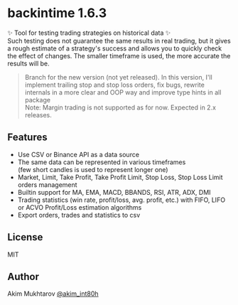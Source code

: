 # backintime 1.6.3
✨ Tool for testing trading strategies on historical data ✨    
Such testing does not guarantee the same results in real trading, but it gives a rough estimate of a strategy's success and allows you to quickly check the effect of changes. 
The smaller timeframe is used, the more accurate the results will be.

> Branch for the new version (not yet released). 
  In this version, I'll implement trailing stop and stop loss orders, fix bugs,
  rewrite internals in a more clear and OOP way and improve type hints in all package  
  Note: Margin trading is not supported as for now. Expected in 2.x releases.

## Features
- Use CSV or Binance API as a data source
- The same data can be represented in various timeframes  
    (few short candles is used to represent longer one)
- Market, Limit, Take Profit, Take Profit Limit, Stop Loss, Stop Loss Limit orders management
- Builtin support for MA, EMA, MACD, BBANDS, RSI, ATR, ADX, DMI
- Trading statistics (win rate, profit/loss, avg. profit, etc.) with FIFO, LIFO or ACVO Profit/Loss estimation algorithms
- Export orders, trades and statistics to csv


## License

MIT

## Author

 Akim Mukhtarov [@akim_int80h]


[@akim_int80h]: <https://t.me/akim_int80h>
[macd strategy explained]: <https://www.investopedia.com/terms/m/macd.asp#:~:text=Moving%20average%20convergence%20divergence%20(MACD)%20is%20a%20trend%2Dfollowing,averages%20of%20a%20security's%20price.&text=Traders%20may%20buy%20the%20security,crosses%20below%20the%20signal%20line.>
